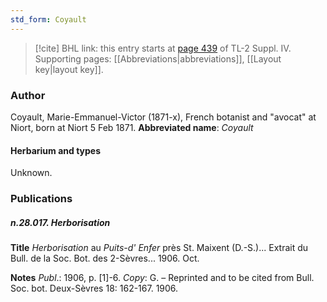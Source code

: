 ```yaml
---
std_form: Coyault
---
```


> [!cite] BHL link: this entry starts at [page 439](https://www.biodiversitylibrary.org/page/33266116) of TL-2 Suppl. IV.
> Supporting pages: [[Abbreviations|abbreviations]], [[Layout key|layout key]].

### Author

Coyault, Marie-Emmanuel-Victor (1871-x), French botanist and "avocat" at Niort, born at Niort 5 Feb 1871. 
**Abbreviated name**: *Coyault*

#### Herbarium and types

Unknown.

### Publications

##### n.28.017. Herborisation

**Title**
*Herborisation* au *Puits-d' Enfer* près St. Maixent (D.-S.)... Extrait du Bull. de la Soc. Bot. des 2-Sèvres... 1906. Oct.

**Notes**
*Publ*.: 1906, p. \[1\]-6. *Copy*: G. – Reprinted and to be cited from Bull. Soc. bot. Deux-Sèvres 18: 162-167. 1906.

